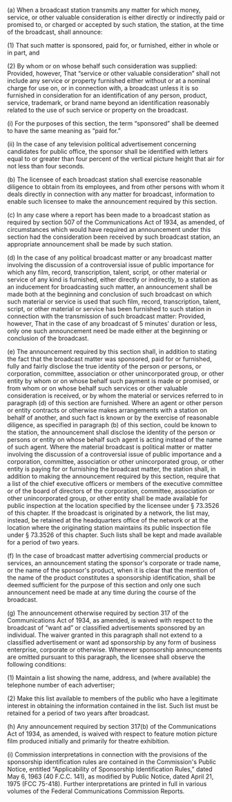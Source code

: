 (a) When a broadcast station transmits any matter for which money, service, or other valuable consideration is either directly or indirectly paid or promised to, or charged or accepted by such station, the station, at the time of the broadcast, shall announce:

(1) That such matter is sponsored, paid for, or furnished, either in whole or in part, and

(2) By whom or on whose behalf such consideration was supplied: Provided, however, That “service or other valuable consideration” shall not include any service or property furnished either without or at a nominal charge for use on, or in connection with, a broadcast unless it is so furnished in consideration for an identification of any person, product, service, trademark, or brand name beyond an identification reasonably related to the use of such service or property on the broadcast.

(i) For the purposes of this section, the term “sponsored” shall be deemed to have the same meaning as “paid for.”

(ii) In the case of any television political advertisement concerning candidates for public office, the sponsor shall be identified with letters equal to or greater than four percent of the vertical picture height that air for not less than four seconds.

(b) The licensee of each broadcast station shall exercise reasonable diligence to obtain from its employees, and from other persons with whom it deals directly in connection with any matter for broadcast, information to enable such licensee to make the announcement required by this section.

(c) In any case where a report has been made to a broadcast station as required by section 507 of the Communications Act of 1934, as amended, of circumstances which would have required an announcement under this section had the consideration been received by such broadcast station, an appropriate announcement shall be made by such station.

(d) In the case of any political broadcast matter or any broadcast matter involving the discussion of a controversial issue of public importance for which any film, record, transcription, talent, script, or other material or service of any kind is furnished, either directly or indirectly, to a station as an inducement for broadcasting such matter, an announcement shall be made both at the beginning and conclusion of such broadcast on which such material or service is used that such film, record, transcription, talent, script, or other material or service has been furnished to such station in connection with the transmission of such broadcast matter: Provided, however, That in the case of any broadcast of 5 minutes' duration or less, only one such announcement need be made either at the beginning or conclusion of the broadcast.

(e) The announcement required by this section shall, in addition to stating the fact that the broadcast matter was sponsored, paid for or furnished, fully and fairly disclose the true identity of the person or persons, or corporation, committee, association or other unincorporated group, or other entity by whom or on whose behalf such payment is made or promised, or from whom or on whose behalf such services or other valuable consideration is received, or by whom the material or services referred to in paragraph (d) of this section are furnished. Where an agent or other person or entity contracts or otherwise makes arrangements with a station on behalf of another, and such fact is known or by the exercise of reasonable diligence, as specified in paragraph (b) of this section, could be known to the station, the announcement shall disclose the identity of the person or persons or entity on whose behalf such agent is acting instead of the name of such agent. Where the material broadcast is political matter or matter involving the discussion of a controversial issue of public importance and a corporation, committee, association or other unincorporated group, or other entity is paying for or furnishing the broadcast matter, the station shall, in addition to making the announcement required by this section, require that a list of the chief executive officers or members of the executive committee or of the board of directors of the corporation, committee, association or other unincorporated group, or other entity shall be made available for public inspection at the location specified by the licensee under § 73.3526 of this chapter. If the broadcast is originated by a network, the list may, instead, be retained at the headquarters office of the network or at the location where the originating station maintains its public inspection file under § 73.3526 of this chapter. Such lists shall be kept and made available for a period of two years.

(f) In the case of broadcast matter advertising commercial products or services, an announcement stating the sponsor's corporate or trade name, or the name of the sponsor's product, when it is clear that the mention of the name of the product constitutes a sponsorship identification, shall be deemed sufficient for the purpose of this section and only one such announcement need be made at any time during the course of the broadcast.

(g) The announcement otherwise required by section 317 of the Communications Act of 1934, as amended, is waived with respect to the broadcast of “want ad” or classified advertisements sponsored by an individual. The waiver granted in this paragraph shall not extend to a classified advertisement or want ad sponsorship by any form of business enterprise, corporate or otherwise. Whenever sponsorship announcements are omitted pursuant to this paragraph, the licensee shall observe the following conditions:

(1) Maintain a list showing the name, address, and (where available) the telephone number of each advertiser;

(2) Make this list available to members of the public who have a legitimate interest in obtaining the information contained in the list. Such list must be retained for a period of two years after broadcast.

(h) Any announcement required by section 317(b) of the Communications Act of 1934, as amended, is waived with respect to feature motion picture film produced initially and primarily for theatre exhibition.
              

(i) Commission interpretations in connection with the provisions of the sponsorship identification rules are contained in the Commission's Public Notice, entitled “Applicability of Sponsorship Identification Rules,” dated May 6, 1963 (40 F.C.C. 141), as modified by Public Notice, dated April 21, 1975 (FCC 75-418). Further interpretations are printed in full in various volumes of the Federal Communications Commission Reports.

